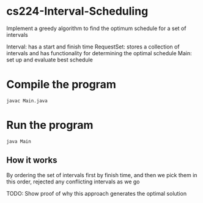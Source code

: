 # cs224-Interval-Scheduling
Implement a greedy algorithm to find the optimum schedule for a set of intervals

Interval: has a start and finish time
RequestSet: stores a collection of intervals and has functionality for determining the optimal schedule
Main: set up and evaluate best schedule
# Compile the program
```
javac Main.java
```

# Run the program
```
java Main
```

## How it works
By ordering the set of intervals first by finish time, and then we pick them in this order, rejected any conflicting intervals as we go

TODO: 
Show proof of why this approach generates the optimal solution
